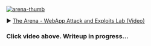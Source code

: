 [![arena-thumb](https://github.com/user-attachments/assets/b551356c-a0da-4505-8f13-8192cc51de44)](https://vimeo.com/user226619841/the-arena)

▶️ [The Arena - WebApp Attack and Exploits Lab (Video)](https://vimeo.com/user226619841/the-arena)

### Click video above. Writeup in progress...
